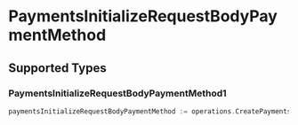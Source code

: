 # PaymentsInitializeRequestBodyPaymentMethod


## Supported Types

### PaymentsInitializeRequestBodyPaymentMethod1

```go
paymentsInitializeRequestBodyPaymentMethod := operations.CreatePaymentsInitializeRequestBodyPaymentMethodPaymentsInitializeRequestBodyPaymentMethod1(operations.PaymentsInitializeRequestBodyPaymentMethod1{/* values here */})
```

